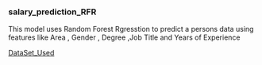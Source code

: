 ### salary_prediction_RFR

This model uses Random Forest Rgresstion to predict a persons data using features like Area , Gender , Degree ,Job Title and Years of Experience

[DataSet_Used](https://www.kaggle.com/datasets/mohithsairamreddy/salary-data) 
